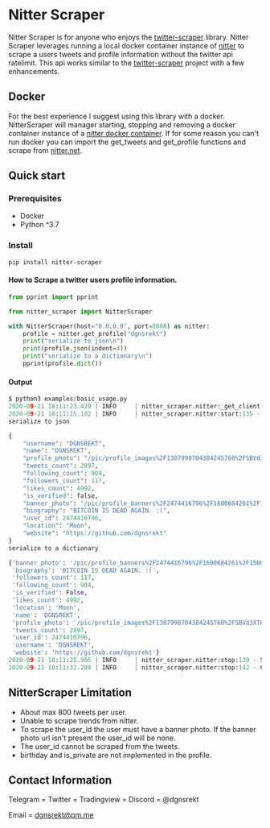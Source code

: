 # Nitter Scraper

Nitter Scraper is for anyone who enjoys the [twitter-scraper](https://github.com/bisguzar/twitter-scraper/) library. Nitter Scraper leverages running a local docker container instance of [nitter](https://github.com/zedeus/nitter) to scrape a users tweets and profile information without the twitter api ratelimit. This api works similar to the [twitter-scraper](https://github.com/bisguzar/twitter-scraper/) project with a few enhancements.

## Docker
For the best experience I suggest using this library with a docker. NitterScraper will manager starting, stopping and removing a docker container instance of a [nitter docker container](https://hub.docker.com/r/zedeus/nitter). If for some reason you can't run docker you can import the get_tweets and get_profile functions and scrape from [nitter.net](http://www.nitter.net).


## Quick start

### Prerequisites
* Docker
* Python ^3.7

### Install
```shell
pip install nitter-scraper
```

#### How to Scrape a twitter users profile information.
```python
from pprint import pprint

from nitter_scraper import NitterScraper

with NitterScraper(host="0.0.0.0", port=8008) as nitter:
    profile = nitter.get_profile("dgnsrekt")
    print("serialize to json\n")
    print(profile.json(indent=4))
    print("serialize to a dictionary\n")
    pprint(profile.dict())

```
#### Output
```python
$ python3 examples/basic_usage.py
2020-09-21 18:11:23.429 | INFO     | nitter_scraper.nitter:_get_client:31 - Docker connection successful.
2020-09-21 18:11:25.102 | INFO     | nitter_scraper.nitter:start:135 - Running container infallible_noyce 91122c9b7b.
serialize to json

{
    "username": "DGNSREKT",
    "name": "DGNSREKT",
    "profile_photo": "/pic/profile_images%2F1307990704384245760%2FSBVd3XT6.png",
    "tweets_count": 2897,
    "following_count": 904,
    "followers_count": 117,
    "likes_count": 4992,
    "is_verified": false,
    "banner_photo": "/pic/profile_banners%2F2474416796%2F1600684261%2F1500x500",
    "biography": "BITCOIN IS DEAD AGAIN. :(",
    "user_id": 2474416796,
    "location": "Moon",
    "website": "https://github.com/dgnsrekt"
}
serialize to a dictionary

{'banner_photo': '/pic/profile_banners%2F2474416796%2F1600684261%2F1500x500',
 'biography': 'BITCOIN IS DEAD AGAIN. :(',
 'followers_count': 117,
 'following_count': 904,
 'is_verified': False,
 'likes_count': 4992,
 'location': 'Moon',
 'name': 'DGNSREKT',
 'profile_photo': '/pic/profile_images%2F1307990704384245760%2FSBVd3XT6.png',
 'tweets_count': 2897,
 'user_id': 2474416796,
 'username': 'DGNSREKT',
 'website': 'https://github.com/dgnsrekt'}
2020-09-21 18:11:25.905 | INFO     | nitter_scraper.nitter:stop:139 - Stopping container infallible_noyce 91122c9b7b.
2020-09-21 18:11:31.284 | INFO     | nitter_scraper.nitter:stop:142 - Container infallible_noyce 91122c9b7b Destroyed.


```

## NitterScraper Limitation

* About max 800 tweets per user.
* Unable to scrape trends from nitter.
* To scrape the user_id the user must have a banner photo. If the banner photo url isn't present
the user_id will be none.
* The user_id cannot be scraped from the tweets.
* birthday and is_private are not implemented in the profile.

## Contact Information
Telegram = Twitter = Tradingview = Discord = @dgnsrekt

Email = dgnsrekt@pm.me

